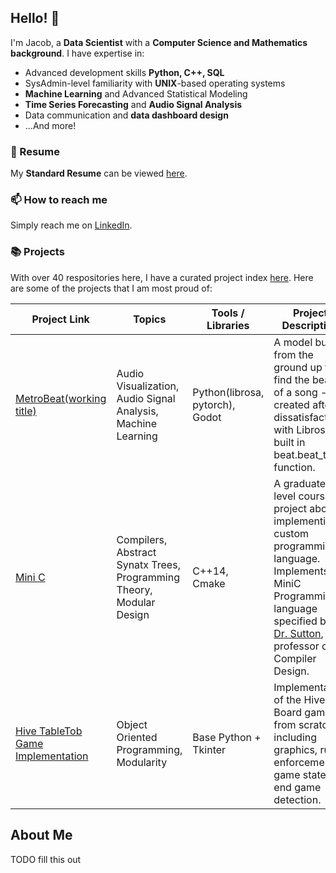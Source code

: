 ## Hello! 👋

I'm Jacob, a **Data Scientist** with a **Computer Science and Mathematics background**. I have expertise in:

* Advanced development skills **Python, C++, SQL**
* SysAdmin-level familiarity with **UNIX**-based operating systems
* **Machine Learning** and Advanced Statistical Modeling 
* **Time Series Forecasting** and **Audio Signal Analysis**
* Data communication and **data dashboard design**
* ...And more!

### 📁 Resume

My **Standard Resume** can be viewed [here](https://drive.google.com/file/d/1gE-WVyc6kOUrySHWRo8kiIqfeCQYTPBG/view?usp=drive_link).

### 📫 How to reach me

Simply reach me on [LinkedIn](https://www.linkedin.com/in/jacob-liddy-995094157/).

### 📚 Projects

With over 40 respositories here, I have a curated project index [here](https://github.com/liddyjacob/Projects-Index/blob/main/README.md). Here are some of the projects that I am most proud of:

| Project Link | Topics | Tools / Libraries | Project Description | 
|---|---|---|---|
| [MetroBeat(working title)](https://github.com/liddyjacob/MetroBeat) | Audio Visualization, Audio Signal Analysis, Machine Learning | Python(librosa, pytorch), Godot | A model built from the ground up to find the beats of a song - created after dissatisfaction with Librosas built in beat.beat\_track function. |
| [Mini C](https://github.com/liddyjacob/MiniC/tree/master) | Compilers, Abstract Synatx Trees, Programming Theory, Modular Design | C++14, Cmake | A graduate-level course project about implementing a custom programming language. Implements the MiniC Programming language specified by [Dr. Sutton](http://asutton.github.io/), professor of Compiler Design. |
| [Hive TableTob Game Implementation](https://github.com/liddyjacob/Hive_python) | Object Oriented Programming, Modularity | Base Python + Tkinter | Implementation of the Hive Board game from scratch, including graphics, rule enforcement, game state, end game detection.

## About Me

TODO fill this out